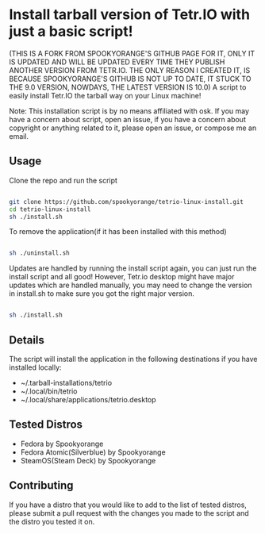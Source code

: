 # Install tarball version of Tetr.IO with just a basic script!
(THIS IS A FORK FROM SPOOKYORANGE'S GITHUB PAGE FOR IT, ONLY IT IS UPDATED AND WILL BE UPDATED EVERY TIME THEY PUBLISH ANOTHER VERSION FROM TETR.IO. THE ONLY REASON I CREATED IT, IS BECAUSE SPOOKYORANGE'S GITHUB IS NOT UP TO DATE, IT STUCK TO THE 9.0 VERSION, NOWDAYS, THE LATEST VERSION IS 10.0)
A script to easily install Tetr.IO the tarball way on your Linux machine!

Note: This installation script is by no means affiliated with osk. If you may have a concern about script, open an issue, if you have a concern about copyright or anything related to it, please open an issue, or compose me an email. 

## Usage

Clone the repo and run the script
```bash

git clone https://github.com/spookyorange/tetrio-linux-install.git
cd tetrio-linux-install
sh ./install.sh

```

To remove the application(if it has been installed with this method)
```bash

sh ./uninstall.sh

```

Updates are handled by running the install script again, you can just run the install script and all good! However, Tetr.io desktop might have major updates which are handled manually, you may need to change the version in install.sh to make sure you got the right major version.

```bash

sh ./install.sh

```

## Details

The script will install the application in the following destinations if you have installed locally:

- ~/.tarball-installations/tetrio
- ~/.local/bin/tetrio
- ~/.local/share/applications/tetrio.desktop

## Tested Distros

- Fedora by Spookyorange
- Fedora Atomic(Silverblue) by Spookyorange
- SteamOS(Steam Deck) by Spookyorange

## Contributing

If you have a distro that you would like to add to the list of tested distros, please submit a pull request with the changes you made to the script and the distro you tested it on.
